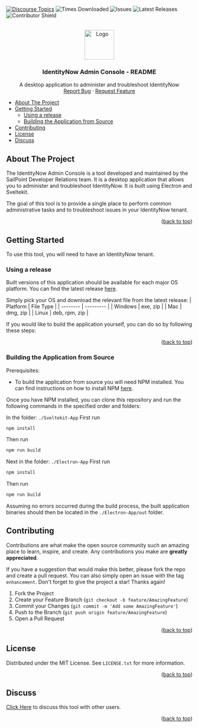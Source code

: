 <a id="readme-top"></a>

<!-- PROJECT SHIELDS -->
[![Discourse Topics][discourse-shield]][discourse-url]
![Times Downloaded][downloads-shield]
![Issues][issues-shield]
![Latest Releases][release-shield]
![Contributor Shield][contributor-shield]


<!-- [discourse-shield]: https://img.shields.io/discourse/topics?label=Discuss%20This%20Tool&server=https%3A%2F%2Fdeveloper.sailpoint.com%2Fdiscuss -->
[discourse-shield]: https://img.shields.io/badge/Discuss_This_Tool-0033a1
[discourse-url]: https://developer.sailpoint.com/discuss/tag/idn-admin-console
[downloads-shield]: https://img.shields.io/github/downloads/sailpoint-oss/idn-admin-console/total?label=Downloads
[issues-shield]:https://img.shields.io/github/issues/sailpoint-oss/idn-admin-console?label=Issues
[release-shield]: https://img.shields.io/github/v/tag/sailpoint-oss/idn-admin-console?label=Current%20Release
[contributor-shield]:https://img.shields.io/github/contributors/sailpoint-oss/idn-admin-console?label=Contributors

[product-screenshot]: ./assets/images/idn-admin-console-output.png

<!-- PROJECT LOGO -->
<br />
<div align="center">
  <a href="https://github.com/othneildrew/Best-README-Template">
    <img src="https://avatars.githubusercontent.com/u/63106368?s=200&v=4" alt="Logo" width="80" height="80">
  </a>

  <h3 align="center">IdentityNow Admin Console - README</h3>

  <p align="center">
    A desktop application to administer and troubleshoot IdentityNow
    <br />
    <a href="https://github.com/sailpoint-oss/idn-admin-console/issues/new?assignees=&labels=bug&projects=&template=bug-report.md&title=%5BBUG%5D+Your+Bug+Report+Here">Report Bug</a>
    ·
    <a href="https://github.com/sailpoint-oss/idn-admin-console/issues/new?assignees=&labels=enhancement&projects=&template=feature-request.md&title=%5BFEATURE%5D+Your+Feature+Request+Here+">Request Feature</a>
  </p>
</div>

- [About The Project](#about-the-project)
- [Getting Started](#getting-started)
  - [Using a release](#using-a-release)
  - [Building the Application from Source](#building-the-application-from-source)
- [Contributing](#contributing)
- [License](#license)
- [Discuss](#discuss)


<!-- ABOUT THE PROJECT -->
## About The Project

<!-- <div align="center">
<img src="./assets/images/idn-admin-console-output.png" width="500" height="" style="text-align:center">
</div> -->

The IdentityNow Admin Console is a tool developed and maintained by the SailPoint Developer Relations team. It is a desktop application that allows you to administer and troubleshoot IdentityNow. It is built using Electron and Sveltekit. 

The goal of this tool is to provide a single place to perform common administrative tasks and to troubleshoot issues in your IdentityNow tenant.

<p align="right">(<a href="#readme-top">back to top</a>)</p>

<!-- GETTING STARTED -->
## Getting Started

To use this tool, you will need to have an IdentityNow tenant. 

### Using a release

Built versions of this application should be available for each major OS platform. You can find the latest release [here](https://github.com/sailpoint-oss/idn-admin-console/releases/latest). 

Simply pick your OS and download the relevant file from the latest release:
| Platform | File Type |
| -------- | --------- |
| Windows  | exe, zip  |
| Mac      | dmg, zip  |
| Linux    | deb, rpm, zip |

If you would like to build the application yourself, you can do so by following these steps:

<p align="right">(<a href="#readme-top">back to top</a>)</p>

### Building the Application from Source

Prerequisites:
* To build the application from source you will need NPM installed. You can find instructions on how to install NPM [here](https://docs.npmjs.com/downloading-and-installing-node-js-and-npm).

Once you have NPM installed, you can clone this repository and run the following commands in the specified order and folders:

In the folder: `./Sveltekit-App`
First run
```bash
npm install
```

Then run
```bash
npm run build
```

Next in the folder: `./Electron-App`
First run
```bash
npm install
```

Then run
```bash
npm run build
```

Assuming no errors occurred during the build process, the built application binaries should then be located in the `./Electron-App/out` folder.


<!-- CONTRIBUTING -->
## Contributing

Contributions are what make the open source community such an amazing place to learn, inspire, and create. Any contributions you make are **greatly appreciated**.

If you have a suggestion that would make this better, please fork the repo and create a pull request. You can also simply open an issue with the tag `enhancement`.
Don't forget to give the project a star! Thanks again!

1. Fork the Project
2. Create your Feature Branch (`git checkout -b feature/AmazingFeature`)
3. Commit your Changes (`git commit -m 'Add some AmazingFeature'`)
4. Push to the Branch (`git push origin feature/AmazingFeature`)
5. Open a Pull Request

<p align="right">(<a href="#readme-top">back to top</a>)</p>

<!-- LICENSE -->
## License

Distributed under the MIT License. See `LICENSE.txt` for more information.

<p align="right">(<a href="#readme-top">back to top</a>)</p>

<!-- CONTACT -->
## Discuss
[Click Here](https://developer.sailpoint.com/dicuss/tag/idn-admin-console) to discuss this tool with other users.

<p align="right">(<a href="#readme-top">back to top</a>)</p>
